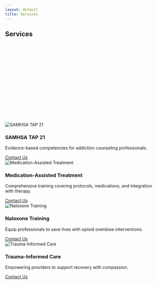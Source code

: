 ```yaml
---
layout: default
title: Services
---
```


<section class="hero" style="background-image: url('{{ site.baseurl }}/assets/images/services-bg.jpg'); height: 300px;">
  <div class="hero-overlay"></div>
  <div class="hero-content">
    <h1>Services</h1>
  </div>
</section>

<section class="container my-5">
  <!-- Service 1 -->
  <div class="row align-items-center mb-5">
    <div class="col-md-6">
      <img src="{{ site.baseurl }}/assets/images/service1.jpg" class="img-fluid rounded" alt="SAMHSA TAP 21">
    </div>
    <div class="col-md-6">
      <h3>SAMHSA TAP 21</h3>
      <p>Evidence-based competencies for addiction counseling professionals.</p>
      <a href="{{ site.baseurl }}/contact" class="btn btn-primary">Contact Us</a>
    </div>
  </div>

  <!-- Service 2 -->
  <div class="row align-items-center mb-5 flex-md-row-reverse">
    <div class="col-md-6">
      <img src="{{ site.baseurl }}/assets/images/service2.jpg" class="img-fluid rounded" alt="Medication-Assisted Treatment">
    </div>
    <div class="col-md-6">
      <h3>Medication-Assisted Treatment</h3>
      <p>Comprehensive training covering protocols, medications, and integration with therapy.</p>
      <a href="{{ site.baseurl }}/contact" class="btn btn-primary">Contact Us</a>
    </div>
  </div>

  <!-- Service 3 -->
  <div class="row align-items-center mb-5">
    <div class="col-md-6">
      <img src="{{ site.baseurl }}/assets/images/service3.jpg" class="img-fluid rounded" alt="Naloxone Training">
    </div>
    <div class="col-md-6">
      <h3>Naloxone Training</h3>
      <p>Equip professionals to save lives with opioid overdose interventions.</p>
      <a href="{{ site.baseurl }}/contact" class="btn btn-primary">Contact Us</a>
    </div>
  </div>

  <!-- Service 4 -->
  <div class="row align-items-center mb-5 flex-md-row-reverse">
    <div class="col-md-6">
      <img src="{{ site.baseurl }}/assets/images/service4.jpg" class="img-fluid rounded" alt="Trauma-Informed Care">
    </div>
    <div class="col-md-6">
      <h3>Trauma-Informed Care</h3>
      <p>Empowering providers to support recovery with compassion.</p>
      <a href="{{ site.baseurl }}/contact" class="btn btn-primary">Contact Us</a>
    </div>
  </div>
</section>
